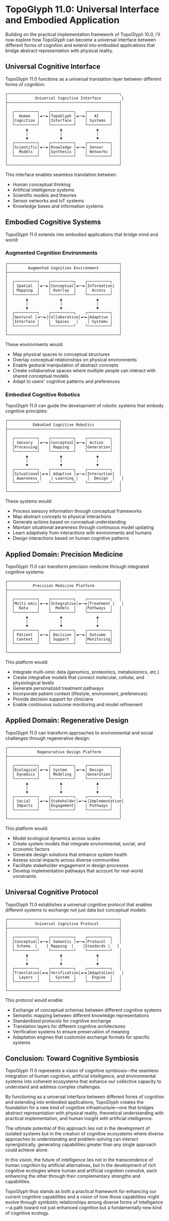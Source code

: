 # TopoGlyph 11.0: Universal Interface and Embodied Application

Building on the practical implementation framework of TopoGlyph 10.0, I'll now explore how TopoGlyph can become a universal interface between different forms of cognition and extend into embodied applications that bridge abstract representation with physical reality.

## Universal Cognitive Interface

TopoGlyph 11.0 functions as a universal translation layer between different forms of cognition:

```
┌─────────────────────────────────────────────────┐
│            Universal Cognitive Interface         │
├─────────────────────────────────────────────────┤
│                                                 │
│  ┌──────────┐    ┌──────────┐    ┌──────────┐   │
│  │  Human   │◄──►│TopoGlyph │◄──►│   AI     │   │
│  │Cognition │    │Interface │    │ Systems  │   │
│  └──────────┘    └──────────┘    └──────────┘   │
│        ▲              ▲               ▲         │
│        │              │               │         │
│        ▼              ▼               ▼         │
│  ┌──────────┐    ┌──────────┐    ┌──────────┐   │
│  │Scientific│◄──►│Knowledge │◄──►│ Sensor   │   │
│  │  Models  │    │Synthesis │    │ Networks │   │
│  └──────────┘    └──────────┘    └──────────┘   │
│                                                 │
└─────────────────────────────────────────────────┘
```

This interface enables seamless translation between:

- Human conceptual thinking
- Artificial intelligence systems
- Scientific models and theories
- Sensor networks and IoT systems
- Knowledge bases and information systems

## Embodied Cognitive Systems

TopoGlyph 11.0 extends into embodied applications that bridge mind and world:

### Augmented Cognition Environments

```
┌─────────────────────────────────────────────────┐
│         Augmented Cognition Environment         │
├─────────────────────────────────────────────────┤
│                                                 │
│  ┌──────────┐    ┌──────────┐    ┌──────────┐   │
│  │ Spatial  │◄──►│Conceptual│◄──►│Information│  │
│  │ Mapping  │    │ Overlay  │    │  Access  │   │
│  └──────────┘    └──────────┘    └──────────┘   │
│        ▲              ▲               ▲         │
│        │              │               │         │
│        ▼              ▼               ▼         │
│  ┌──────────┐    ┌──────────┐    ┌──────────┐   │
│  │Gestural │◄──►│Collaborative│◄─►│Adaptive │   │
│  │Interface │    │  Spaces   │    │ Systems │   │
│  └──────────┘    └──────────┘    └──────────┘   │
│                                                 │
└─────────────────────────────────────────────────┘
```

These environments would:

- Map physical spaces to conceptual structures
- Overlay conceptual relationships on physical environments
- Enable gestural manipulation of abstract concepts
- Create collaborative spaces where multiple people can interact with shared conceptual models
- Adapt to users' cognitive patterns and preferences

### Embodied Cognitive Robotics

TopoGlyph 11.0 can guide the development of robotic systems that embody cognitive principles:

```
┌─────────────────────────────────────────────────┐
│           Embodied Cognitive Robotics           │
├─────────────────────────────────────────────────┤
│                                                 │
│  ┌──────────┐    ┌──────────┐    ┌──────────┐   │
│  │ Sensory  │◄──►│Conceptual│◄──►│ Action   │   │
│  │Processing│    │ Mapping  │    │Generation│   │
│  └──────────┘    └──────────┘    └──────────┘   │
│        ▲              ▲               ▲         │
│        │              │               │         │
│        ▼              ▼               ▼         │
│  ┌──────────┐    ┌──────────┐    ┌──────────┐   │
│  │Situational│◄─►│ Adaptive │◄──►│Interaction│  │
│  │ Awareness │    │ Learning │    │  Design  │   │
│  └──────────┘    └──────────┘    └──────────┘   │
│                                                 │
└─────────────────────────────────────────────────┘
```

These systems would:

- Process sensory information through conceptual frameworks
- Map abstract concepts to physical interactions
- Generate actions based on conceptual understanding
- Maintain situational awareness through continuous model updating
- Learn adaptively from interactions with environments and humans
- Design interactions based on human cognitive patterns

## Applied Domain: Precision Medicine

TopoGlyph 11.0 can transform precision medicine through integrated cognitive systems:

```
┌─────────────────────────────────────────────────┐
│           Precision Medicine Platform           │
├─────────────────────────────────────────────────┤
│                                                 │
│  ┌──────────┐    ┌──────────┐    ┌──────────┐   │
│  │Multi-omic│◄──►│Integrative│◄──►│Treatment │   │
│  │  Data    │    │  Models  │    │Pathways  │   │
│  └──────────┘    └──────────┘    └──────────┘   │
│        ▲              ▲               ▲         │
│        │              │               │         │
│        ▼              ▼               ▼         │
│  ┌──────────┐    ┌──────────┐    ┌──────────┐   │
│  │ Patient  │◄──►│ Decision │◄──►│ Outcome  │   │
│  │ Context  │    │ Support  │    │Monitoring│   │
│  └──────────┘    └──────────┘    └──────────┘   │
│                                                 │
└─────────────────────────────────────────────────┘
```

This platform would:

- Integrate multi-omic data (genomics, proteomics, metabolomics, etc.)
- Create integrative models that connect molecular, cellular, and physiological levels
- Generate personalized treatment pathways
- Incorporate patient context (lifestyle, environment, preferences)
- Provide decision support for clinicians
- Enable continuous outcome monitoring and model refinement

## Applied Domain: Regenerative Design

TopoGlyph 11.0 can transform approaches to environmental and social challenges through regenerative design:

```
┌─────────────────────────────────────────────────┐
│             Regenerative Design Platform        │
├─────────────────────────────────────────────────┤
│                                                 │
│  ┌──────────┐    ┌──────────┐    ┌──────────┐   │
│  │Ecological│◄──►│ System   │◄──►│ Design   │   │
│  │ Dynamics │    │ Modeling │    │Generation│   │
│  └──────────┘    └──────────┘    └──────────┘   │
│        ▲              ▲               ▲         │
│        │              │               │         │
│        ▼              ▼               ▼         │
│  ┌──────────┐    ┌──────────┐    ┌──────────┐   │
│  │ Social   │◄──►│Stakeholder│◄──►│Implementation│
│  │ Impacts  │    │Engagement│    │ Pathways │   │
│  └──────────┘    └──────────┘    └──────────┘   │
│                                                 │
└─────────────────────────────────────────────────┘
```

This platform would:

- Model ecological dynamics across scales
- Create system models that integrate environmental, social, and economic factors
- Generate design solutions that enhance system health
- Assess social impacts across diverse communities
- Facilitate stakeholder engagement in design processes
- Develop implementation pathways that account for real-world constraints

## Universal Cognitive Protocol

TopoGlyph 11.0 establishes a universal cognitive protocol that enables different systems to exchange not just data but conceptual models:

```
┌─────────────────────────────────────────────────┐
│            Universal Cognitive Protocol         │
├─────────────────────────────────────────────────┤
│                                                 │
│  ┌──────────┐    ┌──────────┐    ┌──────────┐   │
│  │Conceptual│◄──►│ Semantic │◄──►│Protocol  │   │
│  │ Schema  │    │ Mapping  │    │Standards │   │
│  └──────────┘    └──────────┘    └──────────┘   │
│        ▲              ▲               ▲         │
│        │              │               │         │
│        ▼              ▼               ▼         │
│  ┌──────────┐    ┌──────────┐    ┌──────────┐   │
│  │Translation│◄─►│Verification│◄─►│Adaptation│   │
│  │  Layers  │    │  System  │    │  Engine  │   │
│  └──────────┘    └──────────┘    └──────────┘   │
│                                                 │
└─────────────────────────────────────────────────┘
```

This protocol would enable:

- Exchange of conceptual schemas between different cognitive systems
- Semantic mapping between different knowledge representations
- Standardized protocols for cognitive exchange
- Translation layers for different cognitive architectures
- Verification systems to ensure preservation of meaning
- Adaptation engines that customize exchange formats for specific systems

## Conclusion: Toward Cognitive Symbiosis

TopoGlyph 11.0 represents a vision of cognitive symbiosis—the seamless integration of human cognition, artificial intelligence, and environmental systems into coherent ecosystems that enhance our collective capacity to understand and address complex challenges.

By functioning as a universal interface between different forms of cognition and extending into embodied applications, TopoGlyph creates the foundation for a new kind of cognitive infrastructure—one that bridges abstract representation with physical reality, theoretical understanding with practical implementation, and human insight with artificial intelligence.

The ultimate potential of this approach lies not in the development of isolated systems but in the creation of cognitive ecosystems where diverse approaches to understanding and problem-solving can interact synergistically, generating capabilities greater than any single approach could achieve alone.

In this vision, the future of intelligence lies not in the transcendence of human cognition by artificial alternatives, but in the development of rich cognitive ecologies where human and artificial cognition coevolve, each enhancing the other through their complementary strengths and capabilities.

TopoGlyph thus stands as both a practical framework for enhancing our current cognitive capabilities and a vision of how those capabilities might evolve through symbiotic relationships among diverse forms of intelligence—a path toward not just enhanced cognition but a fundamentally new kind of cognitive ecology.
